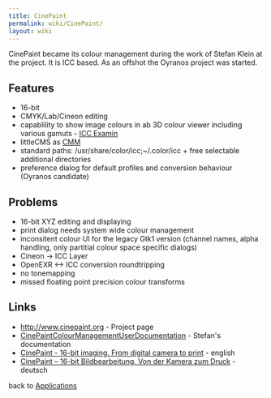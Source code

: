 ```yaml
---
title: CinePaint
permalink: wiki/CinePaint/
layout: wiki
---
```


CinePaint became its colour management during the work of Stefan Klein
at the project. It is ICC based. As an offshot the Oyranos project was
started.

Features
--------

-   16-bit
-   CMYK/Lab/Cineon editing
-   capablility to show image colours in ab 3D colour viewer including
    various gamuts - [ICC
    Examin](http://www.behrmann.name/index.php?option=com_content&task=view&id=32&Itemid=70)
-   littleCMS as [CMM](/wiki/ColourMatchingModuls "wikilink")
-   standard paths: /usr/share/color/icc;~/.color/icc + free selectable
    additional directories
-   preference dialog for default profiles and conversion behaviour
    (Oyranos candidate)

Problems
--------

-   16-bit XYZ editing and displaying
-   print dialog needs system wide colour management
-   inconsitent colour UI for the legacy Gtk1 version (channel names,
    alpha handling, only partitial colour space specific dialogs)
-   Cineon -&gt; ICC Layer
-   OpenEXR &lt;-&gt; ICC conversion roundtripping
-   no tonemapping
-   missed floating point precision colour transforms

Links
-----

-   <http://www.cinepaint.org> - Project page
-   [CinePaintColourManagementUserDocumentation](http://cinepaint.bigasterisk.com/CinePaintColourManagementUserDocumentation) -
    Stefan's documentation
-   [CinePaint - 16-bit imaging. From digital camera to
    print](http://www.behrmann.name/index.php?option=com_weblinks&task=view&catid=67&id=56&Itemid=85) -
    english
-   [CinePaint – 16-bit Bildbearbeitung. Von der Kamera zum
    Druck](http://www.behrmann.name/index.php?option=com_weblinks&task=view&catid=67&id=54&Itemid=86) -
    deutsch

back to [Applications](/wiki/Applications "wikilink")
